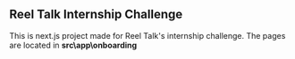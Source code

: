 ## Reel Talk Internship Challenge
This is next.js project made for Reel Talk's internship challenge. The pages are located in **src\app\onboarding**

